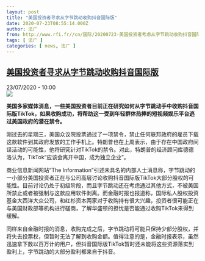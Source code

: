 ```yaml
---
layout: post
title: "美国投资者寻求从字节跳动收购抖音国际版"
date: 2020-07-23T08:55:14.000Z
author: 法广
from: http://www.rfi.fr//cn/国际/20200723-美国投资者考虑从字节跳动收购抖音国际版
tags: [ 法广 ]
categories: [ news, 法广 ]
---
```

<!--1595494514000-->
[美国投资者寻求从字节跳动收购抖音国际版](http://www.rfi.fr//cn/%E5%9B%BD%E9%99%85/20200723-%E7%BE%8E%E5%9B%BD%E6%8A%95%E8%B5%84%E8%80%85%E8%80%83%E8%99%91%E4%BB%8E%E5%AD%97%E8%8A%82%E8%B7%B3%E5%8A%A8%E6%94%B6%E8%B4%AD%E6%8A%96%E9%9F%B3%E5%9B%BD%E9%99%85%E7%89%88)
------

<div>
<div>23/07/2020 - 10:00</div><img src="https://s.rfi.fr/media/display/32c2e9d0-ccba-11ea-8ee3-005056bf87d6/w:310/p:16x9/2020-07-16T045305Z_1572845887_RC24UH9N1IG1_RTRMADP_3_USA-LEGISLATION-TIKTOK.JPG"><p><strong>美国多家媒体消息，一些美国投资者目前正在研究如何从字节跳动手中收购抖音国际版TikTok，如果收购成功，将帮助这一受到年轻群体热捧的短视频娱乐平台逃过美国政府的潜在禁令。</strong></p><div class="t-content__body u-clearfix"><div class="m-interstitial"></div><p>刚过去的星期三，美国众议院投票通过了一项禁令，禁止任何联邦政府的雇员下载这款软件到其政府发放的工作手机上。特朗普也在上周表示，由于存在中国政府间谍活动的可能性，他将研究针对TikTok的禁令。对此，特朗普的经济顾问库德德洛认为，TikTok“应该会离开中国，成为独立企业”。</p><p>商业信息新闻网站“The Information”引述未具名的内部人士消息称，字节跳动的一小部分美国投资者正在与公司高层讨论收购抖音国际版TikTok大部分股权的可能性。目前讨论仍处于初级阶段，而且字节跳动还在考虑通过其他方式，不被美国所禁止或者被强制与这款应用软件剥离。而金融时报也报道称，国际私人股权投资基金大西洋大众公司，和红杉资本两家对于收购持有很大兴趣，投资者很可能正在与美国财政部等机构进行磋商，了解华盛顿的担忧是否能通过收购TikTok来得到缓解。</p><p>同样来自金融时报的消息，收购完成之后，字节跳动将可能只保持少部分股权，并将失去投票权，但暂时无法了解到收购金额。值得注意的是，金融时报表示，虽然迅速拿下数以百万计的用户，但抖音国际版TikTok暂时还未能将这些资源落实到盈利上，字节跳动的大部分盈利都来自于抖音。</p><p> </p><div class="o-self-promo o-self-promo--nl o-self-promo--hidden" data-selfpromo-newsletter></div><div class="o-self-promo o-self-promo--app o-self-promo--hidden" data-selfpromo-app></div></div>
</div>
